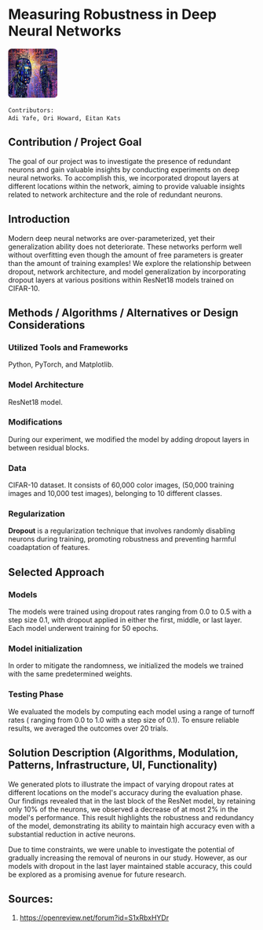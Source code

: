 # Measuring Robustness in Deep Neural Networks

![](misc/logo.png)

```
Contributors: 
Adi Yafe, Ori Howard, Eitan Kats
```

## Contribution / Project Goal

The goal of our project was to investigate the presence of redundant neurons and gain valuable insights by conducting
experiments on deep neural networks. To accomplish this, we incorporated dropout layers at different locations within
the network, aiming to provide valuable insights related to network architecture and the role of redundant neurons.

## Introduction

Modern deep neural networks are over-parameterized, yet their generalization ability does not deteriorate. These
networks perform well without overfitting even though the amount of free parameters is greater than the amount of
training examples!
We explore the relationship between dropout, network architecture, and model generalization by incorporating dropout
layers at various positions within ResNet18 models trained on CIFAR-10.

## Methods / Algorithms / Alternatives or Design Considerations

### Utilized Tools and Frameworks

Python, PyTorch, and Matplotlib.

### Model Architecture

ResNet18 model.

### Modifications

During our experiment, we modified the model by adding dropout layers in between residual blocks.

### Data

CIFAR-10 dataset. It consists of 60,000 color images, (50,000 training images and 10,000 test images), belonging to 10
different classes.

### Regularization

**Dropout** is a regularization technique that involves randomly disabling neurons during training, promoting robustness
and preventing harmful coadaptation of features.

## Selected Approach

### Models

The models were trained using dropout rates ranging from 0.0 to 0.5 with a step size 0.1, with dropout applied in either
the first, middle, or last layer. Each model underwent training for 50 epochs.

### Model initialization

In order to mitigate the randomness, we initialized the models we trained with the same predetermined weights.

### Testing Phase

We evaluated the models by computing each model using a range of turnoff rates (
ranging from 0.0 to 1.0 with a step size of 0.1). To ensure reliable results, we averaged the outcomes over 20 trials.

## Solution Description (Algorithms, Modulation, Patterns, Infrastructure, UI, Functionality)

We generated plots to illustrate the impact of varying dropout rates at different locations on the model's accuracy
during the evaluation phase. Our findings revealed that in the last block of the ResNet model, by retaining only 10% of
the neurons, we observed a decrease of at most 2% in the model's performance. This result highlights the robustness and
redundancy of the model, demonstrating its ability to maintain high accuracy even with a substantial reduction in active
neurons.

Due to time constraints, we were unable to investigate the potential of gradually increasing the removal of neurons in
our study. However, as our models with dropout in the last layer maintained stable accuracy, this could be explored as a
promising avenue for future research.

## Sources:

1. https://openreview.net/forum?id=S1xRbxHYDr